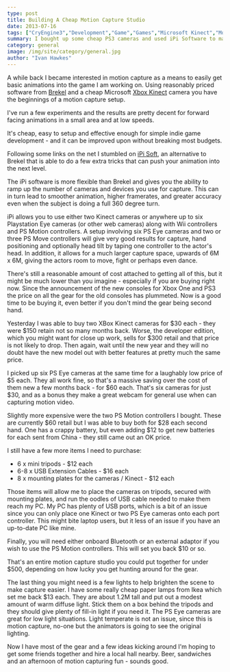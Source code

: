 ```yaml
---
type: post
title: Building A Cheap Motion Capture Studio
date: 2013-07-16
tags: ["CryEngine3","Development","Game","Games","Microsoft Kinect","Motion Capture","PS Eye Camera","Software Development"]
summary: I bought up some cheap PS3 cameras and used iPi Software to make a fairly basic motion capture studio.
category: general
image: /img/site/category/general.jpg
author: "Ivan Hawkes"
---
```


A while back I became interested in motion capture as a means to easily get basic animations into the game I am working on. Using reasonably priced software from [Brekel](http://www.brekel.com/ "Brekel Software") and a cheap Microsoft [Xbox Kinect](http://en.wikipedia.org/wiki/Kinect "XBox Kinect") camera you have the beginnings of a motion capture setup.

<!--more--> I've run a few experiments and the results are pretty decent for forward facing animations in a small area and at low speeds.

It's cheap, easy to setup and effective enough for simple indie game development - and it can be improved upon without breaking most budgets.

Following some links on the net I stumbled on [iPi Soft](http://ipisoft.com/ "iPi Software"), an alternative to Brekel that is able to do a few extra tricks that can push your animation into the next level.

The iPi software is more flexible than Brekel and gives you the ability to ramp up the number of cameras and devices you use for capture. This can in turn lead to smoother animation, higher framerates, and greater accuracy even when the subject is doing a full 360 degree turn.

iPi allows you to use either two Kinect cameras or anywhere up to six Playstation Eye cameras (or other web cameras) along with Wii controllers and PS Motion controllers. A setup involving six PS Eye cameras and two or three PS Move controllers will give very good results for capture, hand positioning and optionally head tilt by taping one controller to the actor's head. In addition, it allows for a much larger capture space, upwards of 6M x 6M, giving the actors room to move, fight or perhaps even dance.

There's still a reasonable amount of cost attached to getting all of this, but it might be much lower than you imagine - especially if you are buying right now. Since the announcement of the new consoles for Xbox One and PS3 the price on all the gear for the old consoles has plummeted. Now is a good time to be buying it, even better if you don't mind the gear being second hand.

Yesterday I was able to buy two XBox Kinect cameras for $30 each - they were $150 retain not so many months back. Worse, the developer edition, which you might want for close up work, sells for $300 retail and that price is not likely to drop. Then again, wait until the new year and they will no doubt have the new model out with better features at pretty much the same price.

I picked up six PS Eye cameras at the same time for a laughably low price of $5 each. They all work fine, so that's a massive saving over the cost of them new a few months back - for $60 each. That's six cameras for just $30, and as a bonus they make a great webcam for general use when can capturing motion video.

Slightly more expensive were the two PS Motion controllers I bought. These are currently $60 retail but I was able to buy both for $28 each second hand. One has a crappy battery, but even adding $12 to get new batteries for each sent from China - they still came out an OK price.

I still have a few  more items I need to purchase:

* 6 x mini tripods - $12 each
* 6-8 x USB Extension Cables - $16 each
* 8 x mounting plates for the cameras / Kinect - $12 each

Those items will allow me to place the cameras on tripods, secured with mounting plates, and run the oodles of USB cable needed to make them reach my PC. My PC has plenty of USB ports, which is a bit of an issue since you can only place one Kinect or two PS Eye cameras onto each port controller. This might bite laptop users, but it less of an issue if you have an up-to-date PC like mine.

Finally, you will need either onboard Bluetooth or an external adaptor if you wish to use the PS Motion controllers. This will set you back $10 or so.

That's an entire motion capture studio you could put together for under $500, depending on how lucky you get hunting around for the gear.

The last thing you might need is a few lights to help brighten the scene to make capture easier. I have some really cheap paper lamps from Ikea which set me back $13 each. They are about 1.2M tall and put out a modest amount of warm diffuse light. Stick them on a box behind the tripods and they should give plenty of fill-in light if you need it. The PS Eye cameras are great for low light situations. Light temperate is not an issue, since this is motion capture, no-one but the animators is going to see the original lighting.

Now I have most of the gear and a few ideas kicking around I'm hoping to get some friends together and hire a local hall nearby. Beer, sandwiches and an afternoon of motion capturing fun - sounds good.